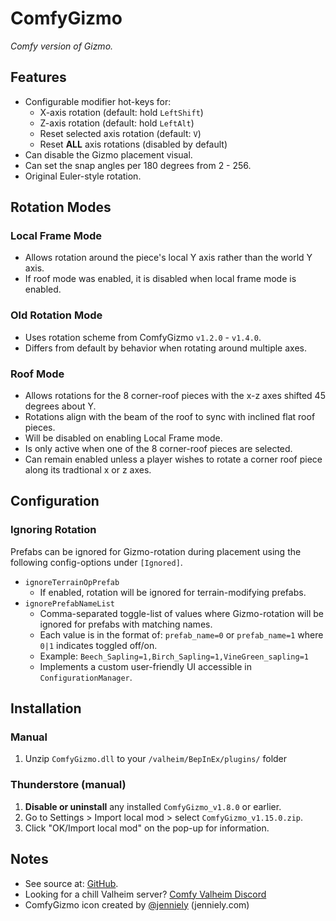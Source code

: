 # ComfyGizmo

*Comfy version of Gizmo.*

## Features

  * Configurable modifier hot-keys for:
    * X-axis rotation (default: hold `LeftShift`)
    * Z-axis rotation (default: hold `LeftAlt`)
    * Reset selected axis rotation (default: `V`)
    * Reset **ALL** axis rotations (disabled by default)
  * Can disable the Gizmo placement visual.
  * Can set the snap angles per 180 degrees from 2 - 256.
  * Original Euler-style rotation.
 
## Rotation Modes

### Local Frame Mode

  * Allows rotation around the piece's local Y axis rather than the world Y axis.
  * If roof mode was enabled, it is disabled when local frame mode is enabled.

### Old Rotation Mode

  * Uses rotation scheme from ComfyGizmo `v1.2.0` - `v1.4.0`.
  * Differs from default by behavior when rotating around multiple axes.

### Roof Mode

  * Allows rotations for the 8 corner-roof pieces with the x-z axes shifted 45 degrees about Y.
  * Rotations align with the beam of the roof to sync with inclined flat roof pieces.
  * Will be disabled on enabling Local Frame mode.
  * Is only active when one of the 8 corner-roof pieces are selected.
  * Can remain enabled unless a player wishes to rotate a corner roof piece along its tradtional x or z axes.

## Configuration

### Ignoring Rotation

Prefabs can be ignored for Gizmo-rotation during placement using the following config-options under `[Ignored]`.

  * `ignoreTerrainOpPrefab`
    * If enabled, rotation will be ignored for terrain-modifying prefabs.
  * `ignorePrefabNameList` 
    * Comma-separated toggle-list of values where Gizmo-rotation will be ignored for prefabs with matching names.
    * Each value is in the format of: `prefab_name=0` or `prefab_name=1` where `0|1` indicates toggled off/on.
    * Example: `Beech_Sapling=1,Birch_Sapling=1,VineGreen_sapling=1`
    * Implements a custom user-friendly UI accessible in `ConfigurationManager`.

## Installation

### Manual

  1. Unzip `ComfyGizmo.dll` to your `/valheim/BepInEx/plugins/` folder

### Thunderstore (manual)

  1. **Disable or uninstall** any installed `ComfyGizmo_v1.8.0` or earlier.
  2. Go to Settings > Import local mod > select `ComfyGizmo_v1.15.0.zip`.
  3. Click "OK/Import local mod" on the pop-up for information.
  
## Notes

  * See source at: [GitHub](https://github.com/BruceOfTheBow/BruceComfyMods/tree/main/ComfyGizmo).
  * Looking for a chill Valheim server? [Comfy Valheim Discord](https://discord.gg/ameHJz5PFk)
  * ComfyGizmo icon created by [@jenniely](https://twitter.com/jenniely) (jenniely.com)